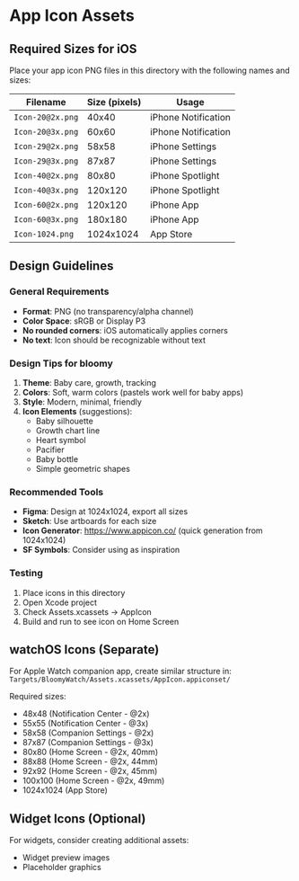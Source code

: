 # App Icon Assets

## Required Sizes for iOS

Place your app icon PNG files in this directory with the following names and sizes:

| Filename | Size (pixels) | Usage |
|----------|---------------|-------|
| `Icon-20@2x.png` | 40x40 | iPhone Notification |
| `Icon-20@3x.png` | 60x60 | iPhone Notification |
| `Icon-29@2x.png` | 58x58 | iPhone Settings |
| `Icon-29@3x.png` | 87x87 | iPhone Settings |
| `Icon-40@2x.png` | 80x80 | iPhone Spotlight |
| `Icon-40@3x.png` | 120x120 | iPhone Spotlight |
| `Icon-60@2x.png` | 120x120 | iPhone App |
| `Icon-60@3x.png` | 180x180 | iPhone App |
| `Icon-1024.png` | 1024x1024 | App Store |

## Design Guidelines

### General Requirements
- **Format**: PNG (no transparency/alpha channel)
- **Color Space**: sRGB or Display P3
- **No rounded corners**: iOS automatically applies corners
- **No text**: Icon should be recognizable without text

### Design Tips for bloomy
1. **Theme**: Baby care, growth, tracking
2. **Colors**: Soft, warm colors (pastels work well for baby apps)
3. **Style**: Modern, minimal, friendly
4. **Icon Elements** (suggestions):
   - Baby silhouette
   - Growth chart line
   - Heart symbol
   - Pacifier
   - Baby bottle
   - Simple geometric shapes

### Recommended Tools
- **Figma**: Design at 1024x1024, export all sizes
- **Sketch**: Use artboards for each size
- **Icon Generator**: https://www.appicon.co/ (quick generation from 1024x1024)
- **SF Symbols**: Consider using as inspiration

### Testing
1. Place icons in this directory
2. Open Xcode project
3. Check Assets.xcassets → AppIcon
4. Build and run to see icon on Home Screen

## watchOS Icons (Separate)

For Apple Watch companion app, create similar structure in:
`Targets/BloomyWatch/Assets.xcassets/AppIcon.appiconset/`

Required sizes:
- 48x48 (Notification Center - @2x)
- 55x55 (Notification Center - @3x)
- 58x58 (Companion Settings - @2x)
- 87x87 (Companion Settings - @3x)
- 80x80 (Home Screen - @2x, 40mm)
- 88x88 (Home Screen - @2x, 44mm)
- 92x92 (Home Screen - @2x, 45mm)
- 100x100 (Home Screen - @2x, 49mm)
- 1024x1024 (App Store)

## Widget Icons (Optional)

For widgets, consider creating additional assets:
- Widget preview images
- Placeholder graphics
